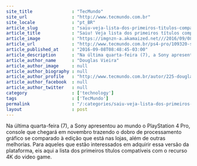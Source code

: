 ```yaml
---
site_title               : "TecMundo"
site_url                 : "http://www.tecmundo.com.br"
site_locale              : "pt_BR"
article_slug             : "saiu-veja-lista-dos-primeiros-titulos-compativeis-com-o-playstation-4-pro"
article_title            : "Saiu! Veja lista dos primeiros títulos compatíveis com o PlayStation 4 Pro"
article_image            : "https://imgnzn-a.akamaized.net///2016/09/08/08084312909001-t1200x480.jpg"
article_url              : "http://www.tecmundo.com.br/ps4-pro/109320-saiu-veja-lista-titulos-compativeis-4k-playstation-4-pro.htm"
article_published_at     : "2016-09-08T08:48:45-03:00"
article_description      : "Na última quarta-feira (7), a Sony apresentou ao mundo o PlayStation 4 Pro, console que chegará em novembro trazendo o dobro de processamento gráfico se comparado à edição que está nas lojas, além de outras melhorias. Para aqueles que estão interessados em adquirir essa versão da plataforma, eis aqui a lista dos primeiros títulos compatíveis com o recurso 4K do video game."
article_author_name      : "Douglas Vieira"
article_author_image     : null
article_author_biography : null
article_author_profile   : "http://www.tecmundo.com.br/autor/225-douglas-vieira/"
article_author_facebook  : null
article_author_twitter   : null
category                 : ['technology']
tags                     : ['TecMundo']
permalink                : "/:categories/saiu-veja-lista-dos-primeiros-titulos-compativeis-com-o-playstation-4-pro/"
layout                   : post
---
```


Na última quarta-feira (7), a Sony apresentou ao mundo o PlayStation 4 Pro, console que chegará em novembro trazendo o dobro de processamento gráfico se comparado à edição que está nas lojas, além de outras melhorias. Para aqueles que estão interessados em adquirir essa versão da plataforma, eis aqui a lista dos primeiros títulos compatíveis com o recurso 4K do video game.

